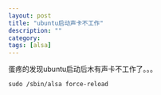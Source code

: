 ```yaml
---
layout: post
title: "ubuntu启动声卡不工作"
description: ""
category:
tags: [alsa]
---
```



 蛋疼的发现ubuntu启动后木有声卡不工作了。。。

    sudo /sbin/alsa force-reload
